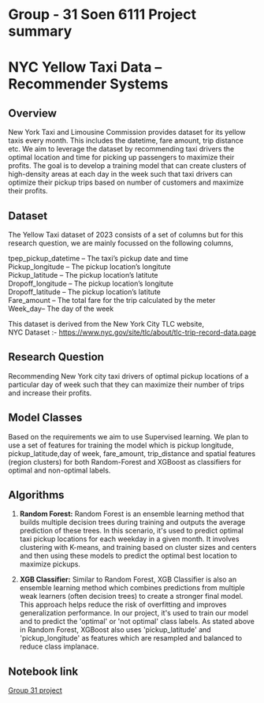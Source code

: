 # Group - 31 Soen 6111 Project summary

# NYC Yellow Taxi Data – Recommender Systems



## Overview

New York Taxi and Limousine Commission provides dataset for its yellow taxis every month. This includes the datetime, fare amount, trip distance etc. We aim to leverage the dataset by recommending taxi drivers the optimal location and time for picking up passengers to maximize their profits. The goal is to develop a training model that can create clusters of high-density areas at each day in the week such that taxi drivers can optimize their pickup trips based on number of customers and maximize their profits. 

 


## Dataset

The Yellow Taxi dataset of 2023 consists of a set of columns but for this research question, we are mainly focussed on the following columns, 

tpep_pickup_datetime – The taxi’s pickup date and time<br>
Pickup_longitude – The pickup location’s longitute <br>
Pickup_latitude – The pickup location’s latitute <br>
Dropoff_longitude – The pickup location’s longitute <br>
Dropoff_latitude – The pickup location’s latitute <br>
Fare_amount – The total fare for the trip calculated by the meter <br>
Week_day– The day of the week <br>

This dataset is derived from the New York City TLC website,  
NYC Dataset :-  [https://www.nyc.gov/site/tlc/about/tlc-trip-record-data.page ](https://colab.research.google.com/corgiredirector?site=https%3A%2F%2Fs3.amazonaws.com%2Fnyc-tlc%2Ftrip%2Bdata%2Fyellow_tripdata_2013-01.csv)

## Research Question

Recommending New York city taxi drivers of optimal pickup locations of a particular day of week such that 
they can maximize their number of trips and increase their profits. 


## Model Classes
Based on the requirements we aim to use Supervised learning. We plan to use a set of features for training the model which is  pickup longitude, pickup_latitude,day of week, fare_amount, trip_distance and spatial features (region clusters) for both Random-Forest and XGBoost as classifiers for optimal and non-optimal labels. 


## Algorithms

1. **Random Forest:**
    Random Forest is an ensemble learning method that builds multiple decision trees during training and outputs the average prediction of these trees. In this scenario, it's used to predict optimal taxi pickup locations for each weekday in a given month. It involves clustering with K-means, and training based on cluster sizes and centers and then using these models to predict the optimal best location to maximize pickups. 

2. **XGB Classifier:**
    Similar to Random Forest, XGB Classifier is also an ensemble learning method which combines predictions from multiple weak learners (often decision trees) to create a stronger final model. This approach helps reduce the risk of overfitting and improves generalization performance. In our project, it's used to train our model and to predict the 'optimal' or 'not optimal' class labels. As stated above in Random Forest, XGBoost also uses 'pickup_latitude' and 'pickup_longitude' as features which are resampled and balanced to reduce class implanace.
 
## Notebook link
[Group 31 project](https://colab.research.google.com/drive/1EHlgB4C1LNSzTSmRgBP_n4IfICSr1Am4?usp=sharing)
 

